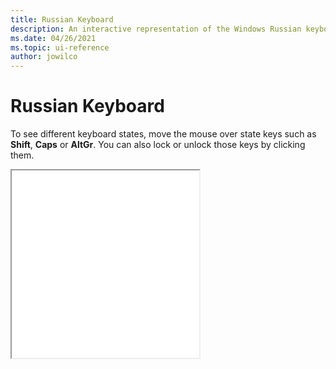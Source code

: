 ```yaml
---
title: Russian Keyboard
description: An interactive representation of the Windows Russian keyboard. To see different keyboard states, click or move the mouse over the state keys.
ms.date: 04/26/2021
ms.topic: ui-reference
author: jowilco
---
```


# Russian Keyboard

To see different keyboard states, move the mouse over state keys such as **Shift**, **Caps** or **AltGr**. You can also lock or unlock those keys by clicking them.

<iframe src="kbdru.html" height="300"></iframe>

